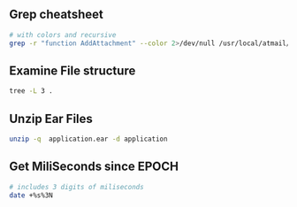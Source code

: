 ## Grep cheatsheet
```bash
# with colors and recursive
grep -r "function AddAttachment" --color 2>/dev/null /usr/local/atmail/
```

## Examine File structure
```bash
tree -L 3 .
```

## Unzip Ear Files
```bash
unzip -q  application.ear -d application
```

## Get MiliSeconds since EPOCH
```bash
# includes 3 digits of miliseconds
date +%s%3N
```